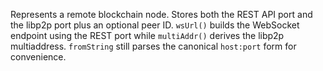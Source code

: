 Represents a remote blockchain node. Stores both the REST API port and the
libp2p port plus an optional peer ID. `wsUrl()` builds the WebSocket endpoint
using the REST port while `multiAddr()` derives the libp2p multiaddress.
`fromString` still parses the canonical `host:port` form for convenience.
